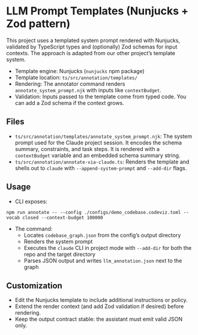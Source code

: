 # LLM Prompt Templates (Nunjucks + Zod pattern)

This project uses a templated system prompt rendered with Nunjucks, validated by TypeScript types and (optionally) Zod schemas for input contexts. The approach is adapted from our other project’s template system.

- Template engine: Nunjucks (`nunjucks` npm package)
- Template location: `ts/src/annotation/templates/`
- Rendering: The annotator command renders `annotate_system_prompt.njk` with inputs like `contextBudget`.
- Validation: Inputs passed to the template come from typed code. You can add a Zod schema if the context grows.

## Files
- `ts/src/annotation/templates/annotate_system_prompt.njk`: The system prompt used for the Claude project session. It encodes the schema summary, constraints, and task steps. It is rendered with a `contextBudget` variable and an embedded schema summary string.
- `ts/src/annotation/annotate-via-claude.ts`: Renders the template and shells out to `claude` with `--append-system-prompt` and `--add-dir` flags.

## Usage
- CLI exposes:
```
npm run annotate -- --config ./configs/demo_codebase.codeviz.toml --vocab closed --context-budget 100000
```
- The command:
  - Locates `codebase_graph.json` from the config’s output directory
  - Renders the system prompt
  - Executes the `claude` CLI in project mode with `--add-dir` for both the repo and the target directory
  - Parses JSON output and writes `llm_annotation.json` next to the graph

## Customization
- Edit the Nunjucks template to include additional instructions or policy.
- Extend the render context (and add Zod validation if desired) before rendering.
- Keep the output contract stable: the assistant must emit valid JSON only.

